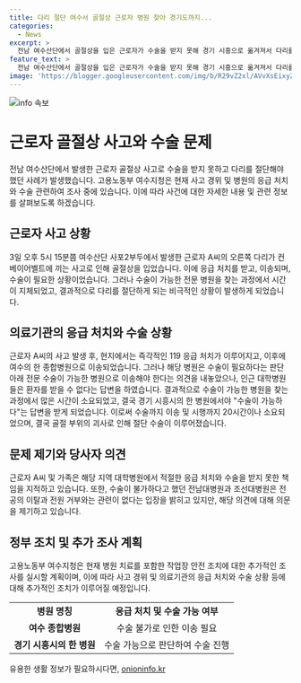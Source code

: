 ```yaml
---
title: 다리 절단 여수서 골절상 근로자 병원 찾아 경기도까지...
categories:
  - News
excerpt: >
  전남 여수산단에서 골절상을 입은 근로자가 수술을 받지 못해 경기 시흥으로 옮겨져서 다리를 절단해야 했다. 사고 후 20시간이 지났지만 수술을 받지 못한 채 골든 타임을 놓친 상황이다. 가족은 가장 가까운 병원에서 적절한 치료를 받지 못한 것에 대해 불만을 제기했으며, 병원 측은 담당 전문의의 응급실 수용 여부 결정과 관련하여 입장을 밝혔다. 고용노동부는 사고 및 치료 관련하여 조사할 예정이다.
feature_text: >
  전남 여수산단에서 골절상을 입은 근로자가 수술을 받지 못해 경기 시흥으로 옮겨져서 다리를 절단해야 했다. 사고 후 20시간이 지났지만 수술을 받지 못한 채 골든 타임을 놓친 상황이다. 가족은 가장 가까운 병원에서 적절한 치료를 받지 못한 것에 대해 불만을 제기했으며, 병원 측은 담당 전문의의 응급실 수용 여부 결정과 관련하여 입장을 밝혔다. 고용노동부는 사고 및 치료 관련하여 조사할 예정이다.
image: 'https://blogger.googleusercontent.com/img/b/R29vZ2xl/AVvXsEixyZcFfHzMRdzZMjFBmAUKJYCLCGyLL1o632UiGVXcaFdKo_bkvkuCioo0uUKlGfBVcT3P84aROyZIXSBEx3Aw5nCQ3pTgDom1WDC4m8eifvWiAmWEEVb4x6G_l8C0QH225ldMjyaFvpxGEBGNO37VmDTDMHGhJPq73UglMfDca1-0aw/s1600/blogspot.png'
---
```


<p><img src="https://blogger.googleusercontent.com/img/b/R29vZ2xl/AVvXsEixyZcFfHzMRdzZMjFBmAUKJYCLCGyLL1o632UiGVXcaFdKo_bkvkuCioo0uUKlGfBVcT3P84aROyZIXSBEx3Aw5nCQ3pTgDom1WDC4m8eifvWiAmWEEVb4x6G_l8C0QH225ldMjyaFvpxGEBGNO37VmDTDMHGhJPq73UglMfDca1-0aw/s1600/blogspot.png" alt="info 속보" /></p>

<h1>근로자 골절상 사고와 수술 문제</h1>

<p data-ke-size="size16">전남 여수산단에서 발생한 근로자 골절상 사고로 수술을 받지 못하고 다리를 절단해야 했던 사례가 발생했습니다. 고용노동부 여수지청은 현재 사고 경위 및 병원의 응급 처치와 수술 관련하여 조사 중에 있습니다. 이에 따라 사건에 대한 자세한 내용 및 관련 정보를 살펴보도록 하겠습니다.</p>

<h2 data-ke-size="size26">근로자 사고 상황</h2>

<p data-ke-size="size16">3일 오후 5시 15분쯤 여수산단 사포2부두에서 발생한 근로자 A씨의 오른쪽 다리가 컨베이어벨트에 끼는 사고로 인해 골절상을 입었습니다. 이에 응급 처치를 받고, 이송되며, 수술이 필요한 상황이었습니다. 그러나 수술이 가능한 전문 병원을 찾는 과정에서 시간이 지체되었고, 결과적으로 다리를 절단하게 되는 비극적인 상황이 발생하게 되었습니다.</p>

<h2 data-ke-size="size26">의료기관의 응급 처치와 수술 상황</h2>

<p data-ke-size="size16">근로자 A씨의 사고 발생 후, 현지에서는 즉각적인 119 응급 처치가 이루어지고, 이후에 여수의 한 종합병원으로 이송되었습니다. 그러나 해당 병원은 수술이 필요하다는 판단 아래 전문 수술이 가능한 병원으로 이송해야 한다는 의견을 내놓았으나, 인근 대학병원들은 환자를 받을 수 없다는 답변을 하였습니다. 결과적으로 수술이 가능한 병원을 찾는 과정에서 많은 시간이 소요되었고, 결국 경기 시흥시의 한 병원에서야 "수술이 가능하다"는 답변을 받게 되었습니다. 이로써 수술까지 이송 및 시행까지 20시간이나 소요되었으며, 결국 골절 부위의 괴사로 인해 절단 수술이 이루어졌습니다.</p>

<h2 data-ke-size="size26">문제 제기와 당사자 의견</h2>

<p data-ke-size="size16">근로자 A씨 및 가족은 해당 지역 대학병원에서 적절한 응급 처치와 수술을 받지 못한 책임을 지적하고 있습니다. 또한, 수술이 불가하다고 했던 전남대병원과 조선대병원은 전공의 이탈과 전원 거부와는 관련이 없다는 입장을 밝히고 있지만, 해당 의견에 대해 의문을 제기하고 있습니다.</p>

<h2 data-ke-size="size26">정부 조치 및 추가 조사 계획</h2>

<p data-ke-size="size16">고용노동부 여수지청은 현재 병원 치료를 포함한 작업장 안전 조치에 대한 추가적인 조사를 실시할 계획이며, 이에 따라 사고 경위 및 의료기관의 응급 처치와 수술 상황 등에 대해 추가적인 조치가 이루어질 예정입니다.</p>

<table>
  <tr>
    <td style="text-align: center; height: 17px;"><b>병원 명칭</b></td>
    <td style="text-align: center; height: 17px;"><b>응급 처치 및 수술 가능 여부</b></td>
  </tr>
  <tr>
    <td style="text-align: center; height: 17px;"><b>여수 종합병원</b></td>
    <td style="text-align: center; height: 17px;">수술 불가로 인한 이송 필요</td>
  </tr>
  <tr>
    <td style="text-align: center; height: 17px;"><b>경기 시흥시의 한 병원</b></td>
    <td style="text-align: center; height: 17px;">수술 가능으로 판단하여 수술 진행</td>
  </tr>
</table>
유용한 생활 정보가 필요하시다면, <a href="https://onioninfo.kr" rel="dofollow">onioninfo.kr</a>



